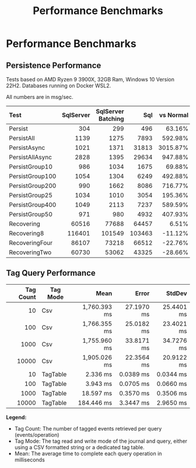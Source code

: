 ﻿---
uid: sql-performance
title: Performance Benchmarks 
---

# Performance Benchmarks

## Persistence Performance

Tests based on AMD Ryzen 9 3900X, 32GB Ram, Windows 10 Version 22H2.
Databases running on Docker WSL2.

All numbers are in msg/sec.

| Test            | SqlServer | SqlServer<br/>Batching |    Sql | vs Normal | vs Batching |
|:----------------|----------:|-----------------------:|-------:|----------:|------------:|
| Persist         |       304 |                    299 |    496 |    63.16% |      65.89% |
| PersistAll      |      1139 |                   1275 |   7893 |   592.98% |     519.06% |
| PersistAsync    |      1021 |                   1371 |  31813 |  3015.87% |    2220.42% |
| PersistAllAsync |      2828 |                   1395 |  29634 |   947.88% |    2024.30% |
| PersistGroup10  |       986 |                   1034 |   1675 |    69.88% |      61.99% |
| PersistGroup100 |      1054 |                   1304 |   6249 |   492.88% |     379.22% |
| PersistGroup200 |       990 |                   1662 |   8086 |   716.77% |     386.52% |
| PersistGroup25  |      1034 |                   1010 |   3054 |   195.36% |     202.38% |
| PersistGroup400 |      1049 |                   2113 |   7237 |   589.59% |     242.50% |
| PersistGroup50  |       971 |                    980 |   4932 |   407.93% |     403.27% |
| Recovering      |     60516 |                  77688 |  64457 |     6.51% |     -17.03% |
| Recovering8     |    116401 |                 101549 | 103463 |   -11.12% |       1.88% |
| RecoveringFour  |     86107 |                  73218 |  66512 |   -22.76% |      -9.16% |
| RecoveringTwo   |     60730 |                  53062 |  43325 |   -28.66% |     -18.35% |

## Tag Query Performance

| Tag Count | Tag Mode |         Mean |      Error |     StdDev |
|----------:|----------|-------------:|-----------:|-----------:|
|        10 | Csv      | 1,760.393 ms | 27.1970 ms | 25.4401 ms |
|       100 | Csv      | 1,766.355 ms | 25.0182 ms | 23.4021 ms |
|      1000 | Csv      | 1,755.960 ms | 33.8171 ms | 34.7276 ms |
|     10000 | Csv      | 1,905.026 ms | 22.3564 ms | 20.9122 ms |
|        10 | TagTable |     2.336 ms |  0.0389 ms |  0.0344 ms |
|       100 | TagTable |     3.943 ms |  0.0705 ms |  0.0660 ms |
|      1000 | TagTable |    18.597 ms |  0.3570 ms |  0.3506 ms |
|     10000 | TagTable |   184.446 ms |  3.3447 ms |  2.9650 ms |

**Legend:**
* Tag Count: The number of tagged events retrieved per query (events/operation)
* Tag Mode: The tag read and write mode of the journal and query, either using a CSV formatted string or a dedicated tag table.
* Mean: The average time to complete each query operation in milliseconds 
